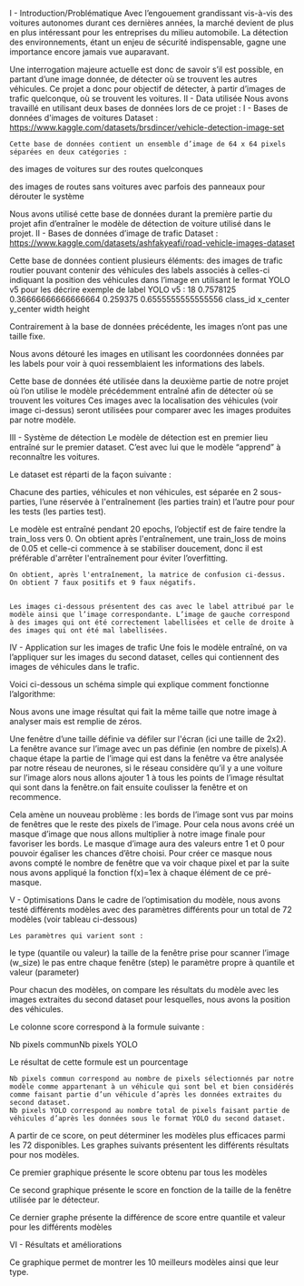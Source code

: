 I - Introduction/Problématique
	Avec l’engouement grandissant vis-à-vis des voitures autonomes durant ces dernières années, la marché devient de plus en plus intéressant pour les entreprises du milieu automobile. La détection des environnements, étant un enjeu de sécurité indispensable, gagne une importance encore jamais vue auparavant.
 
Une interrogation majeure actuelle est donc de savoir s’il est possible, en partant d’une image donnée, de détecter où se trouvent les autres véhicules.
Ce projet a donc pour objectif de détecter, à partir d’images de trafic quelconque, où se trouvent les voitures.
II - Data utilisée
	Nous avons travaillé en utilisant deux bases de données lors de ce projet : 
I - Bases de données d'images de voitures
Dataset : https://www.kaggle.com/datasets/brsdincer/vehicle-detection-image-set

	Cette base de données contient un ensemble d’image de 64 x 64 pixels séparées en deux catégories : 
des images de voitures sur des routes quelconques

des images de routes sans voitures avec parfois des panneaux pour dérouter le système


Nous avons utilisé cette base de données durant la première partie du projet afin d’entraîner le modèle de détection de voiture utilisé dans le projet.
II - Bases de données d’image de trafic
Dataset : https://www.kaggle.com/datasets/ashfakyeafi/road-vehicle-images-dataset


Cette base de données  contient plusieurs éléments: 
des images de trafic routier pouvant contenir des véhicules
des labels associés à celles-ci indiquant la position des véhicules dans l’image en utilisant le format YOLO v5 pour les décrire
exemple de label YOLO v5 :
18 0.7578125 0.36666666666666664 0.259375 0.6555555555555556
class_id x_center y_center width height

Contrairement à la base de données précédente, les images n’ont pas une taille fixe.

Nous avons détouré les images en utilisant les coordonnées données par les labels pour voir à quoi ressemblaient les informations des labels.


Cette base de données été utilisée dans la deuxième partie de notre projet où l’on utilise le modèle précédemment entraîné afin de détecter où se trouvent les voitures
Ces images avec la localisation des véhicules (voir image ci-dessus) seront utilisées pour comparer avec les images produites par notre modèle.



III - Système de détection
	Le modèle de détection est en premier lieu entraîné sur le premier dataset. C’est avec lui que le modèle “apprend” à reconnaître les voitures.

Le dataset est réparti de la façon suivante :

Chacune des parties, véhicules et non véhicules, est séparée en 2 sous-parties, l’une réservée à l'entraînement (les parties train) et l’autre pour pour les tests (les parties test).

Le modèle est entraîné pendant 20 epochs, l’objectif est de faire tendre la train_loss vers 0. On obtient après l'entraînement, une train_loss de moins de 0.05 et celle-ci commence à se stabiliser doucement, donc il est préférable d'arrêter l'entraînement pour éviter l’overfitting.

	On obtient, après l'entraînement, la matrice de confusion ci-dessus. On obtient 7 faux positifs et 9 faux négatifs.


	Les images ci-dessous présentent des cas avec le label attribué par le modèle ainsi que l’image correspondante. L’image de gauche correspond à des images qui ont été correctement labellisées et celle de droite à des images qui ont été mal labellisées.


IV - Application sur les images de trafic
	Une fois le modèle entraîné, on va l’appliquer sur les images du second dataset, celles qui contiennent des images de véhicules dans le trafic.

Voici ci-dessous un schéma simple qui explique comment fonctionne l’algorithme:

Nous avons une image résultat qui fait la même taille que notre image à analyser mais est remplie de zéros.

Une fenêtre d’une taille définie va défiler sur l'écran (ici une taille de 2x2). La fenêtre avance sur l’image avec un pas définie (en nombre de pixels).A chaque étape la partie de l’image qui est dans la fenêtre va être analysée par notre réseau de neurones, si le réseau considère qu’il y a une voiture sur l’image alors nous allons ajouter 1 à tous les points de l’image résultat qui sont dans la fenêtre.on fait ensuite coulisser la fenêtre et on recommence. 


Cela amène un nouveau problème : les bords de l’image sont vus par moins de fenêtres que le reste des pixels de l’image. Pour cela nous avons créé un masque d’image que nous allons multiplier à notre image finale  pour favoriser les bords. Le masque d’image aura des valeurs entre 1 et 0 pour pouvoir égaliser les chances d’être choisi.
Pour créer ce masque nous avons compté le nombre de fenêtre que va voir chaque pixel et par la suite nous avons appliqué la fonction f(x)=1ex à chaque élément de ce pré-masque.


V - Optimisations
	Dans le cadre de l’optimisation du modèle, nous avons testé différents modèles avec des paramètres différents pour un total de 72 modèles (voir tableau ci-dessous)



	Les paramètres qui varient sont : 
le type (quantile ou valeur)
la taille de la fenêtre prise pour scanner l’image (w_size)
le pas entre chaque fenêtre (step)
le paramètre propre à quantile et valeur (parameter) 

Pour chacun des modèles, on compare les résultats du modèle avec les images extraites du second dataset pour lesquelles, nous avons la position des véhicules.

Le colonne score correspond à la formule suivante :
	
Nb pixels communNb pixels YOLO
	
Le résultat de cette formule est un pourcentage

	Nb pixels commun correspond au nombre de pixels sélectionnés par notre modèle comme appartenant à un véhicule qui sont bel et bien considérés comme faisant partie d’un véhicule d’après les données extraites du second dataset.
	Nb pixels YOLO correspond au nombre total de pixels faisant partie de véhicules d’après les données sous le format YOLO du second dataset.

A partir de ce score, on peut déterminer les modèles plus efficaces parmi les 72 disponibles. Les graphes suivants présentent les différents résultats pour nos modèles.
	 
Ce premier graphique présente le score obtenu par tous les modèles 



Ce second graphique présente le score en fonction de la taille de la fenêtre utilisée par le détecteur.

Ce dernier graphe présente la différence de score entre quantile et valeur pour les différents modèles 

VI - Résultats et améliorations

Ce graphique permet de montrer les 10 meilleurs modèles ainsi que leur type.
